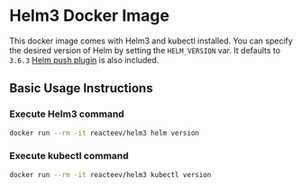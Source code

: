 # Helm3 Docker Image

This docker image comes with Helm3 and kubectl installed. You can specify the desired version of Helm by setting the `HELM_VERSION` var. It defaults to `3.6.3`
[Helm push plugin](https://github.com/chartmuseum/helm-push/) is also included.

## Basic Usage Instructions

### Execute Helm3 command

```bash
docker run --rm -it reacteev/helm3 helm version

```

### Execute kubectl command

```bash
docker run --rm -it reacteev/helm3 kubectl version

```
